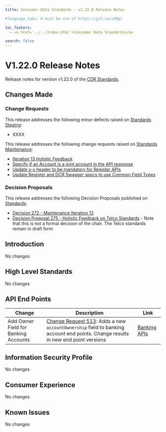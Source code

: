 ```yaml
---
title: Consumer Data Standards - v1.22.0 Release Notes

#language_tabs: # must be one of https://git.io/vQNgJ

toc_footers:
  - <a href='../../index.html'>Consumer Data Standards</a>

search: false
---
```


# V1.22.0 Release Notes
Release notes for version v1.22.0 of the [CDR Standards](../../index.html).

## Changes Made
### Change Requests

This release addresses the following minor defects raised on [Standards Staging](https://github.com/ConsumerDataStandardsAustralia/standards-staging/issues):

- XXXX

This release addresses the following change requests raised on [Standards Maintenance](https://github.com/ConsumerDataStandardsAustralia/standards-maintenance/issues):

- [Iteration 13 Holistic Feedback](https://github.com/ConsumerDataStandardsAustralia/standards-maintenance/issues/551)
- [Specify if an Account is a joint account in the API response](https://github.com/ConsumerDataStandardsAustralia/standards-maintenance/issues/513)
- [Update x-v header to be mandatory for Register APIs](https://github.com/ConsumerDataStandardsAustralia/standards-maintenance/issues/544)
- [Update Register and DCR Swagger specs to use Common Field Types](https://github.com/ConsumerDataStandardsAustralia/standards-maintenance/issues/546)


### Decision Proposals

This release addresses the following Decision Proposals published on [Standards](https://github.com/ConsumerDataStandardsAustralia/standards/issues):

- [Decision 272 - Maintenance Iteration 13](https://github.com/ConsumerDataStandardsAustralia/standards/issues/272)
- [Decision Proposal 275 - Holistic Feedback on Telco Standards](https://github.com/ConsumerDataStandardsAustralia/standards/issues/275) - Note that this is not a formal decision of the chair.  The Telco standards remain in draft form

## Introduction

No changes

## High Level Standards

No changes


## API End Points

|Change|Description|Link|
|------|-----------|----|
| Add Owner Field for Banking Accounts | [Change Request 513](https://github.com/ConsumerDataStandardsAustralia/standards-maintenance/issues/513): Adds a new `accountOwnership` field to banking account end points.  Change results in new end point versions | [Banking APIs](../../#banking-apis) |


## Information Security Profile

No changes

## Consumer Experience

No changes

## Known Issues

No changes
